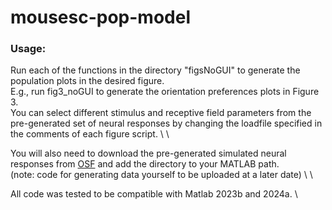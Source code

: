 # mousesc-pop-model

### Usage:

Run each of the functions in the directory "figsNoGUI" to generate the population plots in the desired figure. \
E.g., run fig3_noGUI to generate the orientation preferences plots in Figure 3. \
You can select different stimulus and receptive field parameters from the pre-generated set of neural responses by changing the loadfile specified in the comments of each figure script. \ \

You will also need to download the pre-generated simulated neural responses from [OSF](https://osf.io/bu9cm/) and add the directory to your MATLAB path. \
(note: code for generating data yourself to be uploaded at a later date) \ \

All code was tested to be compatible with Matlab 2023b and 2024a. \
